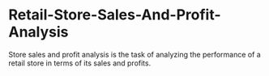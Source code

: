# Retail-Store-Sales-And-Profit-Analysis

Store sales and profit analysis is the task of analyzing the performance of a retail store in terms of its sales and profits.
